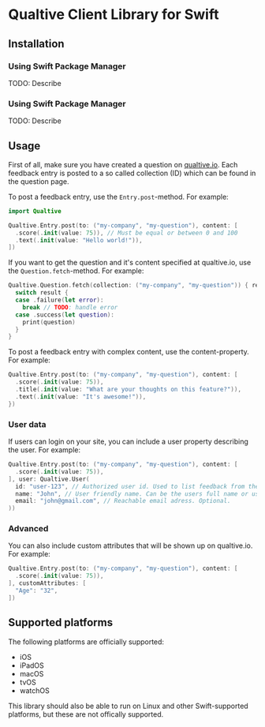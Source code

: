 # Qualtive Client Library for Swift

## Installation

### Using Swift Package Manager

TODO: Describe

### Using Swift Package Manager

TODO: Describe

## Usage

First of all, make sure you have created a question on [qualtive.io](https://qualtive.io). Each feedback entry is posted to a so called collection (ID) which can be found in the question page.

To post a feedback entry, use the `Entry.post`-method. For example:

```swift
import Qualtive

Qualtive.Entry.post(to: ("my-company", "my-question"), content: [
  .score(.init(value: 75)), // Must be equal or between 0 and 100
  .text(.init(value: "Hello world!")),
])
```

If you want to get the question and it's content specified at qualtive.io, use the `Question.fetch`-method. For example:

```swift
Qualtive.Question.fetch(collection: ("my-company", "my-question")) { result in
  switch result {
  case .failure(let error):
    break // TODO: handle error
  case .success(let question):
    print(question)
  }
}
```

To post a feedback entry with complex content, use the content-property. For example:

```swift
Qualtive.Entry.post(to: ("my-company", "my-question"), content: [
  .score(.init(value: 75)),
  .title(.init(value: "What are your thoughts on this feature?")),
  .text(.init(value: "It's awesome!")),
})
```

### User data

If users can login on your site, you can include a user property describing the user. For example:

```swift
Qualtive.Entry.post(to: ("my-company", "my-question"), content: [
  .score(.init(value: 75)),
], user: Qualtive.User(
  id: "user-123", // Authorized user id. Used to list feedback from the same user.
  name: "John", // User friendly name. Can be the users full name or username. Optional.
  email: "john@gmail.com", // Reachable email adress. Optional.
))
```

### Advanced

You can also include custom attributes that will be shown up on qualtive.io. For example:

```swift
Qualtive.Entry.post(to: ("my-company", "my-question"), content: [
  .score(.init(value: 75)),
], customAttributes: [
  "Age": "32",
])
```

## Supported platforms

The following platforms are officially supported:

- iOS
- iPadOS
- macOS
- tvOS
- watchOS

This library should also be able to run on Linux and other Swift-supported platforms, but these are not offically supported.
